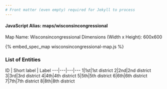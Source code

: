 ```yaml
---
# Front matter (even empty) required for Jekyll to process
---
```


#### JavaScript Alias: maps/wisconsincongressional

Map Name: Wisconsincongressional
Dimensions (Width x Height): 600x600



{% embed_spec_map wisconsincongressional-map.js %}

### List of Entities

ID | Short label | Label
---|---|---|---
1|1st|1st district
2|2nd|2nd district
3|3rd|3rd district
4|4th|4th district
5|5th|5th district
6|6th|6th district
7|7th|7th district
8|8th|8th district

